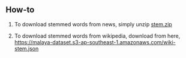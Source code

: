 ## How-to

1. To download stemmed words from news, simply unzip [stem.zip](stem.zip)

2. To download stemmed words from wikipedia, download from here, https://malaya-dataset.s3-ap-southeast-1.amazonaws.com/wiki-stem.json